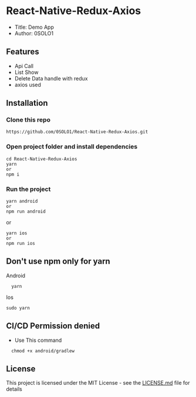 # React-Native-Redux-Axios
  - Title: Demo App
  - Author: 0SOLO1

## Features

- Api Call
- List Show
- Delete Data handle with redux
- axios used



## Installation

### Clone this repo

```
https://github.com/0SOLO1/React-Native-Redux-Axios.git
```

### Open project folder and install dependencies

```
cd React-Native-Redux-Axios
yarn
or
npm i
```

### Run the project

```
yarn android
or
npm run android
```

or

```
yarn ios
or
npm run ios
```

## Don't use npm only for yarn
Android
```
  yarn
```
Ios
```
sudo yarn
```

## CI/CD Permission denied

- Use This command

```
  chmod +x android/gradlew
```

  

## License

This project is licensed under the MIT License - see the [LICENSE.md](LICENSE) file for details

